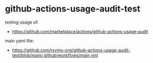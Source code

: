 # github-actions-usage-audit-test

testing usage of:
- https://github.com/marketplace/actions/github-actions-usage-audit


main yaml file:
- https://github.com/rsymo-org/github-actions-usage-audit-test/blob/main/.github/workflows/main.yml


